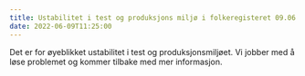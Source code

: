 ```yaml
---
title: Ustabilitet i test og produksjons miljø i folkeregisteret 09.06.2022
date: 2022-06-09T11:25:00
---
```


Det er for øyeblikket ustabilitet i test og produksjonsmiljøet. Vi jobber med å løse problemet og kommer tilbake med mer informasjon.
